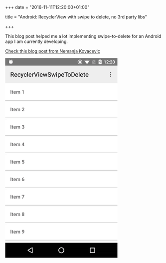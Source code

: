 +++
date = "2016-11-11T12:20:00+01:00"

title = "Android: RecyclerView with swipe to delete, no 3rd party libs"

+++

This blog post helped me a lot implementing swipe-to-delete for an Android app I am currently developing.

[Check this blog post from Nemanja Kovacevic](http://nemanjakovacevic.net/blog/english/2016/01/12/recyclerview-swipe-to-delete-no-3rd-party-lib-necessary/)

<img src="/img/recyclerview-swipe.gif">
